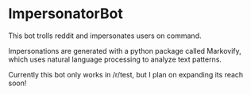 # ImpersonatorBot

This bot trolls reddit and impersonates users on command.

Impersonations are generated with a python package called Markovify, which uses natural language processing to analyze text patterns.

Currently this bot only works in /r/test, but I plan on expanding its reach soon!
